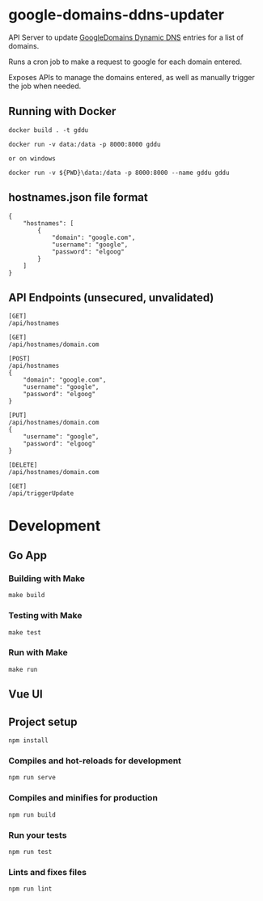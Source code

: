 # google-domains-ddns-updater

API Server to update [GoogleDomains Dynamic DNS](https://support.google.com/domains/answer/6147083?hl=en) entries for a list of domains.

Runs a cron job to make a request to google for each domain entered.

Exposes APIs to manage the domains entered, as well as manually trigger the job when needed.

## Running with Docker

```
docker build . -t gddu

docker run -v data:/data -p 8000:8000 gddu

or on windows

docker run -v ${PWD}\data:/data -p 8000:8000 --name gddu gddu
```

## hostnames.json file format
```
{
    "hostnames": [
        {
            "domain": "google.com",
            "username": "google",
            "password": "elgoog"
        }
    ]
}
```

## API Endpoints (unsecured, unvalidated)
```
[GET]
/api/hostnames

[GET]
/api/hostnames/domain.com

[POST]
/api/hostnames
{
    "domain": "google.com",
    "username": "google",
    "password": "elgoog"
}

[PUT]
/api/hostnames/domain.com
{
    "username": "google",
    "password": "elgoog"
}

[DELETE]
/api/hostnames/domain.com

[GET]
/api/triggerUpdate
```

# Development

## Go App

### Building with Make
```
make build
```

### Testing with Make
```
make test
```

### Run with Make
```
make run
```

## Vue UI

## Project setup
```
npm install
```

### Compiles and hot-reloads for development
```
npm run serve
```

### Compiles and minifies for production
```
npm run build
```

### Run your tests
```
npm run test
```

### Lints and fixes files
```
npm run lint
```